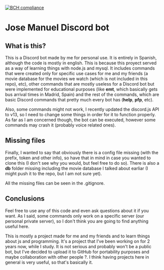[![BCH compliance](https://bettercodehub.com/edge/badge/ismaelpenrodriguez/josemanuelBot?branch=main)](https://bettercodehub.com/)

# Jose Manuel Discord bot


## What is this?

This is a Discord bot made by me for personal use. It is entirely in Spanish, although the code is mostly in english. This is because this proyect served as a way of learning things with node.js and mysql. It includes commands that were created only for specific use cases for me and my friends (a movie database for the movies we watch (which is not included in this repo), etc), other commands that are mostly useless for a Discord bot but were implemented for educational purposes (like **emt**, which basically gets bus arrival times in Madrid, Spain) and the rest of the commands, which are basic Discord commands that pretty much every bot has (**help**, **pfp**, etc).

Also, some commands might not work, I recently updated the discord.js API to v13, so I need to change some things in order for it to function properly. As far as I am concerned though, the bot can be executed, however some commands may crash it (probably voice related ones).


## Missing files

Finally, I wanted to say that obviously there is a config file missing (with the prefix, token and other info), so have that in mind in case you wanted to clone this (I don't see why you would, but feel free to do so). There is also a **db** folder missing including the movie database I talked about earliar (I might push it to the repo, but I am not sure yet). 

All the missing files can be seen in the .gitignore.

## Conclusions

Feel free to use any of this code and even ask questions about it if you want. As I said, some commands only work on a specific server (our personal private server), so I don't think you are going to find anything useful here.

This is mostly a project made for me and my friends and to learn things about js and programming. It's a project that I've been working on for 2 years now, while I study. It is not serious and probably won't be a public bot, but I've decided to upload it to GitHub for portability purposes and maybe collaboration with other people ?. I think having projects here in general is very useful, so that's basically it.
